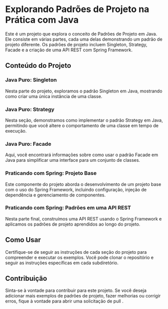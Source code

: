 # Explorando Padrões de Projeto na Prática com Java

Este é um projeto que explora o conceito de Padrões de Projeto em Java. Ele consiste em várias partes, cada uma delas demonstrando um padrão de projeto diferente. Os padrões de projeto incluem Singleton, Strategy, Facade e a criação de uma API REST com Spring Framework.

## Conteúdo do Projeto

### Java Puro: Singleton

Nesta parte do projeto, exploramos o padrão Singleton em Java, mostrando como criar uma única instância de uma classe.

### Java Puro: Strategy

Nesta seção, demonstramos como implementar o padrão Strategy em Java, permitindo que você altere o comportamento de uma classe em tempo de execução.

### Java Puro: Facade

Aqui, você encontrará informações sobre como usar o padrão Facade em Java para simplificar uma interface para um conjunto de classes.

### Praticando com Spring: Projeto Base

Este componente do projeto aborda o desenvolvimento de um projeto base com o uso do Spring Framework, incluindo configuração, injeção de dependência e gerenciamento de componentes.

### Praticando com Spring: Padrões em uma API REST

Nesta parte final, construímos uma API REST usando o Spring Framework e aplicamos os padrões de projeto aprendidos ao longo do projeto.

## Como Usar

Certifique-se de seguir as instruções de cada seção do projeto para compreender e executar os exemplos. Você pode clonar o repositório e seguir as instruções específicas em cada subdiretório.

## Contribuição

Sinta-se à vontade para contribuir para este projeto. Se você deseja adicionar mais exemplos de padrões de projeto, fazer melhorias ou corrigir erros, fique à vontade para abrir uma solicitação de pull
.

